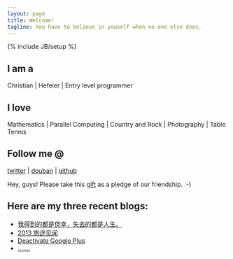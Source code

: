 ```yaml
---
layout: page
title: Welcome!
tagline: You have to believe in youself when no one else does.
---
```

{% include JB/setup %}

## I am a
Christian | Hefeier | Entry level programmer

## I love
Mathematics | Parallel Computing | Country and Rock | Photography | Table Tennis

## Follow me @
[twitter](https://twitter.com/ailurus1991) | [douban](http://www.douban.com/people/ailurus1991/) | [github](https://github.com/pandachow)

Hey, guys! Please take this [gift](/assets/files/misc/gift.gif) as a pledge of our friendship. :-)

## Here are my three recent blogs:
* [我得到的都是侥幸，失去的都是人生。](http://xiaoxiongmao.me/life/2013/05/17/get-is-fluke-lost-is-life/)
* [2013 旅途见闻](http://xiaoxiongmao.me/life/2013/05/10/flight-chicago-shanghai-recording/)
* [Deactivate Google Plus](http://xiaoxiongmao.me/life/2013/05/05/deactivate-google-plus/)
* [.......](http://xiaoxiongmao.me/archive.html)